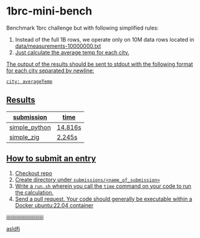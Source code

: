 # 1brc-mini-bench

Benchmark 1brc challenge but with following simplified rules:

1. Instead of the full 1B rows, we operate only on 10M data rows located in <a href="data/measurements-10000000.txt">data/measurements-10000000.txt</div>
2. Just calculate the average temp for each city.

The output of the results should be sent to stdout with the following format for each city separated by newline:

    city: averageTemp

## Results

|  submission   | time          |
| ------------- | ------------- |
| simple_python | 14.816s       |
| simple_zig    | 2.245s        |

## How to submit an entry

1. Checkout repo
2. Create directory under `submissions/<name_of_submission>`
3. Write a `run.sh` wherein you call the `time` command on your code to run the calculation.
4. Send a pull request. Your code should generally be executable within a Docker ubuntu:22.04 container









































































































































































iiiiiiiiiiiiiiiiiiiiiiiiiiiii














































































































































































































































































































asldfj






























































































































































































































































































































































































































































































































































































































































































































































































































































































































































































































































































































































































































































































































































































































































































































































































































































































































































































































































































































































































































































































































































































































































































































































































































































































































































































































































































































































































































































































































































































































































































































































































































































































































































































































































































































































































































































































































































































































































































































































































































































































































































































































































































































































































































































































































































































































































































































































































































































































































































































































































































































































































































































































































































































































































































































































































































































































































































































































































































































































































































































































































































































































































































































































































































































































































































































































































































































































































































































































































































































































































































































































































































































































































































































































































































































































































































































































































































































































































































































































































































































































































































































































































































































































































































































































































































































































































































































































































































































































































































































































































































































































































































































































































































































































































































































































































































































































































































































































































































































































































































































































































































































































































































































































































































































































































































































































































































































































































































































































































































































































































































































































































































































































































































































































































































































































































































































































































































































































































































































































































































































































































































































































































































































































































































































































































































































































































































































































































































































































































































































































































































































































































































































































































































































































































































































































































































































































































































































































































































































































































































































































































































































































































































































































































































































































































































































































































































































































































































































































































































































































































































































































































































































































































































































































































































































































































































































































































































































































































































































































































































































































































































































































































































































































































































































































































































































































































































































































































































































































































































































































































































































































































































































































































































































































































































































































































































































































































































































































































































































































































































































































































































































































































































































































































































































































































































































































































































































































































































































































































































































































































































































































































































































































































































































































































































































































































































































































































































































































































































































































































































































































































































































































































































































































































































































































































































































































































































































































































































































































































































































































































































































































































































































































































































































































































































































































































































































































































































































































































































































































































































































































































































































































































































































































































































































































































